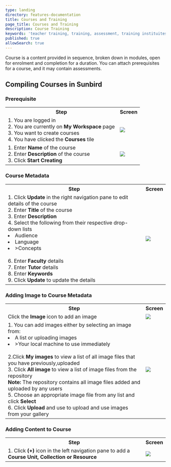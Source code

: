 ```yaml
---
type: landing
directory: features-documentation
title: Courses and Training
page_title: Courses and Training
description: Course Training
keywords: 'teacher training, training, assessment, training instituites, teacher educator'
published: true
allowSearch: true
---
```

Course is a content provided in sequence, broken down in modules, open for enrolment and completion for a duration. You can attach prerequisites for a course, and it may contain assessments.

## Compiling Courses in Sunbird

### Prerequisite

<table>
  <tr>
    <th>Step</th>
    <th>Screen</th>
  </tr>
  <tr>
    <td>1. You are logged in <br>2. You are currently on <strong>My Workspace</strong> page <br>3. You want to create courses
       <br>4. You have clicked the <strong>Courses</strong> tile
      </td>
      <td><img src=".png"></td>
  </tr>
  <tr>
    <td>1. Enter <strong>Name</strong> of the course <br>2. Enter <strong>Description</strong> of the course <br>3. Click <strong>Start Creating</strong>
    </td>
    <td><img src=".png"></td>
  </tr>
  </table>
  
  ### Course Metadata
<table>
  <tr>
    <th>Step</th>
    <th>Screen</th>
  </tr>
  <tr>
    <td>1. Click <strong>Update</strong> in the right navigation pane to edit details of the course <br>2. Enter <strong>Title</strong> of the course <br>3. Enter <strong>Description</strong> <br>4. Select the following from their respective drop-down lists <br>                 <li>Audience</li>
      <li>Language</li>
      <li>>Concepts</li>
      <br>6. Enter <strong>Faculty</strong> details <br>7. Enter <strong>Tutor</strong> details <br>8. Enter <strong>Keywords</strong> <br>9. Click <strong>Update</strong> to update the details
    </td>
    <td><img src=".png"></td>
  </tr>
  </table>

### Adding Image to Course Metadata

<table>
  <tr>
    <th>Step</th>
    <th>Screen</th>
  </tr>
  <tr>
    <td>Click the <strong>Image</strong> icon to add an image</td>
    <td><img src=".png"</td>
  </tr>
  <tr>
    <td>1. You can add images either by selecting an image from:<br>
      <li>A list or uploading images</li>
      <li>>Your local machine to use immediately</li><br>
      2.Click <strong>My images</strong> to view a list of all image files that you have previously,uploaded <br>3. Click <strong>All image</strong> to view a list of image files from the repository <br><strong>Note:</strong> The repository contains all image files added and uploaded by any users <br>5. Choose an appropriate image file from any list and click <strong>Select</strong><br>6. Click <strong>Upload</strong> and use to upload and use images from your gallery
    </td>
    <td><img src=".png></td>
  </tr>
  <tr>
      <td>1. Choose <strong>File</strong> to browse and click <strong>Select a file from your local drive or open the explorer in a separate window</strong> or <strong>drag and drop</strong> the required file on the screen <br><strong>Note:</strong> Supported file formats are: .jpeg, .jpg, .png <br>2. Under <strong>Copyright and License</strong>, select if you want to: <br>
      <li>Makeit available to everyone</li>
      <li>Not share with anyone</li><br>
      4. Add image details in the Asset Caption area <br>5. Click <strong>Upload and Use</strong> to upload the image
      </td>
    <td><img src=".png"></td>
  </tr>
</table>

### Adding Content to Course
<table>
  <tr>
    <th>Step</th>
    <th>Screen</th>
    </tr>
  <tr>
    <td>1. Click <strong>(+)</strong> icon in the left navigation pane to add a <strong>Course Unit, Collection or Resource</strong>
    <td><img src="features-documentation/images/course_addingresource.png"></td>
  </tr>
</table>

